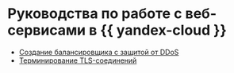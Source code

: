# Руководства по работе с веб-сервисами в {{ yandex-cloud }}

* [Создание балансировщика с защитой от DDoS](alb-with-ddos-protection.md)
* [Терминирование TLS-соединений](tls-termination.md)